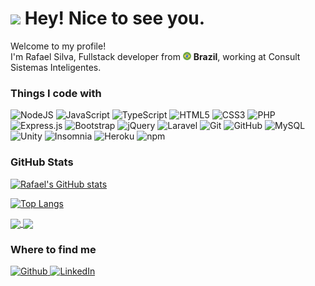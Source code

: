 <h1><img src="https://emojis.slackmojis.com/emojis/images/1531849430/4246/blob-sunglasses.gif?1531849430" width="30"/> Hey! Nice to see you.</h1>
<p>Welcome to my profile! </br> I'm Rafael Silva, Fullstack developer from <img src="./src/brazil.png" width="13"/> <b>Brazil</b>, working at Consult Sistemas Inteligentes.</p>

<h3>Things I code with</h3>
<p>
    <img height="20" alt="NodeJS" src="https://img.shields.io/badge/node.js-%2343853D.svg?style=for-the-badge&logo=node-dot-js&logoColor=white"/>
    <img height="20" alt="JavaScript" src="https://img.shields.io/badge/javascript-%23323330.svg?style=for-the-badge&logo=javascript&logoColor=%23F7DF1E"/>
    <img height="20" alt="TypeScript" src="https://img.shields.io/badge/typescript-%23007ACC.svg?style=for-the-badge&logo=typescript&logoColor=white"/>
    <img height="20" alt="HTML5" src="https://img.shields.io/badge/html5-%23E34F26.svg?style=for-the-badge&logo=html5&logoColor=white"/>
    <img height="20" alt="CSS3" src="https://img.shields.io/badge/css3-%231572B6.svg?style=for-the-badge&logo=css3&logoColor=white"/>
    <img height="20" alt="PHP" src="https://img.shields.io/badge/php-%23777BB4.svg?style=for-the-badge&logo=php&logoColor=white"/>
    <img height="20" alt="Express.js" src="https://img.shields.io/badge/express.js-%23404d59.svg?style=for-the-badge&logo=express&logoColor=%2361DAFB"/>
    <img height="20" alt="Bootstrap" src="https://img.shields.io/badge/bootstrap-%23563D7C.svg?style=for-the-badge&logo=bootstrap&logoColor=white"/>
    <img height="20" alt="jQuery" src="https://img.shields.io/badge/jquery-%230769AD.svg?style=for-the-badge&logo=jquery&logoColor=white"/>
    <img height="20" alt="Laravel" src="https://img.shields.io/badge/laravel-%23FF2D20.svg?style=for-the-badge&logo=laravel&logoColor=white"/>
    <img height="20" alt="Git" src="https://img.shields.io/badge/git-%23F05033.svg?style=for-the-badge&logo=git&logoColor=white"/>
    <img height="20" alt="GitHub" src="https://img.shields.io/badge/github-%23121011.svg?style=for-the-badge&logo=github&logoColor=white"/>
    <img height="20" alt="MySQL" src="https://img.shields.io/badge/mysql-%2300f.svg?style=for-the-badge&logo=mysql&logoColor=white"/>
    <img height="20" alt="Unity" src="https://img.shields.io/badge/unity-%23000000.svg?style=for-the-badge&logo=unity&logoColor=white"/>
    <img height="20" alt="Insomnia" src="https://img.shields.io/badge/-Insomnia-5849BE?style=flat-square&logo=insomnia&logoColor=white" />
    <img height="20" alt="Heroku" src="https://img.shields.io/badge/-Heroku-430098?style=flat-square&logo=heroku&logoColor=white" />
    <img height="20" alt="npm" src="https://img.shields.io/badge/-NPM-CB3837?style=flat-square&logo=npm&logoColor=white" />
</p>

<h3>GitHub Stats</h3>
<p>

[![Rafael's GitHub stats](https://github-readme-stats.vercel.app/api?username=RafaelFelps&layout=compact)](https://github-readme-stats.vercel.app/api?username=RafaelFelps)

[![Top Langs](https://github-readme-stats.vercel.app/api/top-langs/?username=RafaelFelps&layout=compact)](https://github-readme-stats.vercel.app/api/top-langs/?username=RafaelFelps&layout=compact)

</p>

<a href="#">
  <img align="center" src="https://github-readme-stats.vercel.app/api?username=RafaelFelps&layout=compact" />
</a>
<a href="">
  <img align="center" src="https://github-readme-stats.vercel.app/api/top-langs/?username=RafaelFelps&layout=compact" />
</a>



<h3>Where to find me</h3>
<p>
    <a href="https://github.com/RafaelFelps" target="_blank">
        <img alt="Github" src="https://img.shields.io/badge/GitHub-%2312100E.svg?&style=for-the-badge&logo=Github&logoColor=white" />
    </a> 
    <a href="https://www.linkedin.com/in/rafael-felipe-da-silva-37a782186/" target="_blank">
        <img alt="LinkedIn" src="https://img.shields.io/badge/linkedin-%230077B5.svg?style=for-the-badge&logo=linkedin&logoColor=white"/>
    </a> 
</p>

